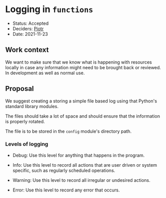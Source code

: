 # Logging in `functions`

* Status: Accepted
* Deciders: [Piotr] <!-- optional -->
* Date: 2021-11-23

## Work context

We want to make sure that we know what is happening with resources locally in case any information might need to be brought back or reviewed. In development as well as normal use.

## Proposal

We suggest creating a storing a simple file based log using that Python's standard library modules.

The files should take a lot of space and should ensure that the information is properly rotated.

The file is to be stored in the `config` module's directory path.

### Levels of logging

* Debug: Use this level for anything that happens in the program.

* Info: Use this level to record all actions that are user driven or system specific, such as regularly scheduled operations.

* Warning: Use this level to record all irregular or undesired actions.

* Error: Use this level to record any error that occurs.

<!-- Identifiers, in alphabetical order -->

[Piotr]: https://github.com/Katolus
